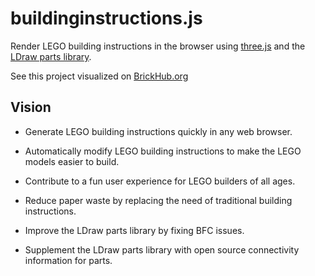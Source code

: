 # buildinginstructions.js

Render LEGO building instructions in the browser using [three.js](https://github.com/mrdoob/three.js/?PHPSESSID=3d110c25f9ee23ac1642f6f238ba357e) and the [LDraw parts library](http://www.ldraw.org).

See this project visualized on [BrickHub.org](https://brickhub.org)

## Vision

- Generate LEGO building instructions quickly in any web browser.

- Automatically modify LEGO building instructions to make the LEGO models easier to build.

- Contribute to a fun user experience for LEGO builders of all ages.

- Reduce paper waste by replacing the need of traditional building instructions.

- Improve the LDraw parts library by fixing BFC issues.

- Supplement the LDraw parts library with open source connectivity information for parts.

